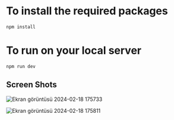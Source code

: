 # To install the required packages 

```
npm install
```
# To run on your local server

```
npm run dev
```

## Screen Shots

![Ekran görüntüsü 2024-02-18 175733](https://github.com/talatceyhun/bet-frontend-case/assets/25612770/c8c5122f-4c4a-4d2d-89f5-a82fe753ef56)


![Ekran görüntüsü 2024-02-18 175811](https://github.com/talatceyhun/bet-frontend-case/assets/25612770/907db3bb-49fd-4034-a36e-d2d08e55a657)
